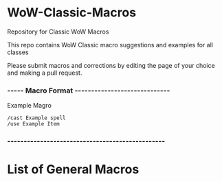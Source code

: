 # WoW-Classic-Macros
Repository for Classic WoW Macros 

This repo contains WoW Classic macro suggestions and examples for all classes

Please submit macros and corrections by editing the page of your choice and making a pull request.

### ----- Macro Format -----------------------------
Example Magro
```
/cast Example spell
/use Example Item
```
### ------------------------------------------------


# List of General Macros
